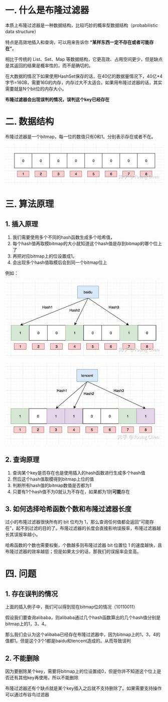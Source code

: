 # 一. 什么是布隆过滤器

本质上布隆过滤器是一种数据结构，比较巧妙的概率型数据结构（probabilistic data structure）

特点是高效地插入和查询，可以用来告诉你 **“某样东西一定不存在或者可能存在”**。

相比于传统的 List、Set、Map 等数据结构，它更高效、占用空间更少，但是缺点是其返回的结果是概率性的，而不是确切的。

在大数据的情况下如果使用HashSet保存的话，在40亿的数据量情况下，40亿*4字节=160B，需要16G的内存，内存过大不太适合。如果用布隆过滤器的话，其实需要就是N个bit位的内存大小。

**布隆过滤器会出现误判的情况，误判这个key已经存在**

# 二. 数据结构

布隆过滤器是一个bitmap，每一位的数值只有0和1。分别表示存在或者不在。

![](/分布式/images/布隆过滤器bitmap.jpg)

# 三. 算法原理

## 1. 插入原理

1. 我们需要使用多个不同的hash函数生成多个哈希值，
2. 每个hash值再取模bitmap的大小就知道这个hash值是存到bitmap的哪个位上了
3. 再把对应bitmap上的位设置成1。
4. 会出现多个hash值取模后会到同一个bitmap位上

例如：

![](/分布式/images/布隆过滤器插入1.jpg)

![](/分布式/images/布隆过滤器插入2.jpg)

## 2. 查询原理

1. 查询某个key是否存在也是使用插入的hash函数进行生成多个hash值
2. 然后这个hash值取模得到bitmap上位的值
3. 判断所有hash值的bitmap数值是否都为1
4. 只要有1个hash值不为0就认为不存在，如果都为1则**可能**存在

## 3. 如何选择哈希函数个数和布隆过滤器长度

过小的布隆过滤器很快所有的 bit 位均为 1，那么查询任何值都会返回“可能存在”，起不到过滤的目的了。布隆过滤器的长度会直接影响误报率，布隆过滤器越长其误报率越小。

哈希函数的个数也需要权衡，个数越多则布隆过滤器 bit 位置位 1 的速度越快，且布隆过滤器的效率越低；但是如果太少的话，那我们的误报率会变高。

# 四. 问题

## 1. 存在误判的情况

上面的插入例子中，我们可以得到现在bitmap位的情况（10110011）

假设我们要查询alibaba，则alibaba通过几个hash函数算出的几个hash值分别是bitmap上的1，3，4。

那么我们会认为这个alibaba已经存在布隆过滤器中，因为bitmap上的1，3，4的值都1。但是这个3个1都是baidu和tencent造成的。从而导致误判

## 2. 不能删除

因为要删除某个key，需要将bitmap上的位设置成0，但是你并不知道这个位上是否还有其他key再使用，所以不能删除

布隆过滤器还有个缺点就是某个key插入之后就不支持删除了。如果需要支持操作可以通过布谷鸟过滤器
